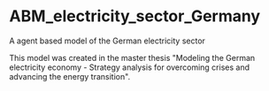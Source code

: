 # ABM_electricity_sector_Germany
A agent based model of the German electricity sector

This model was created in the master thesis "Modeling the German electricity economy - Strategy analysis for overcoming crises and advancing the energy transition".